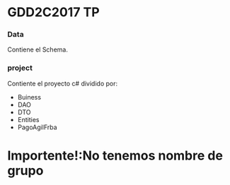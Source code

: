 # GDD2C2017 TP 

### Data
Contiene el Schema.

### project
Contiente el proyecto c# dividido por:
  - Buiness
  - DAO
  - DTO
  - Entities
  - PagoAgilFrba
# Importente!:No tenemos nombre de grupo